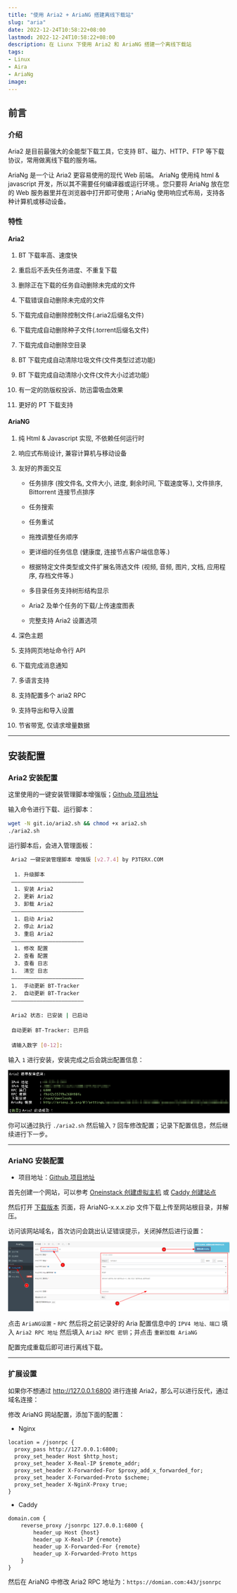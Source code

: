 ```yaml
---
title: "使用 Aria2 + AriaNG 搭建离线下载站"
slug: "aria"
date: 2022-12-24T10:58:22+08:00
lastmod: 2022-12-24T10:58:22+08:00
description: 在 Liunx 下使用 Aria2 和 AriaNG 搭建一个离线下载站
tags:
- Linux
- Aira
- AriaNg
image:
---
```


## 前言

### 介绍

Aria2 是目前最强大的全能型下载工具，它支持 BT、磁力、HTTP、FTP 等下载协议，常用做离线下载的服务端。

AriaNg 是一个让 Aria2 更容易使用的现代 Web 前端。 AriaNg 使用纯 html & javascript 开发，所以其不需要任何编译器或运行环境.。您只要将 AriaNg 放在您的 Web 服务器里并在浏览器中打开即可使用；AriaNg 使用响应式布局，支持各种计算机或移动设备。

### 特性

#### Aria2

1. BT 下载率高、速度快
   
2. 重启后不丢失任务进度、不重复下载

3. 删除正在下载的任务自动删除未完成的文件

4. 下载错误自动删除未完成的文件

5. 下载完成自动删除控制文件(.aria2后缀名文件)

6. 下载完成自动删除种子文件(.torrent后缀名文件)

7. 下载完成自动删除空目录

8. BT 下载完成自动清除垃圾文件(文件类型过滤功能)

9. BT 下载完成自动清除小文件(文件大小过滤功能)

10. 有一定的防版权投诉、防迅雷吸血效果

11. 更好的 PT 下载支持

#### AriaNG

1. 纯 Html & Javascript 实现, 不依赖任何运行时
   
2. 响应式布局设计, 兼容计算机与移动设备
   
3. 友好的界面交互
   
    - 任务排序 (按文件名, 文件大小, 进度, 剩余时间, 下载速度等.), 文件排序, Bittorrent 连接节点排序
  
    - 任务搜索

    - 任务重试
  
    - 拖拽调整任务顺序
  
    - 更详细的任务信息 (健康度, 连接节点客户端信息等.)
  
    - 根据特定文件类型或文件扩展名筛选文件 (视频, 音频, 图片, 文档, 应用程序, 存档文件等.)
  
    - 多目录任务支持树形结构显示
  
    - Aria2 及单个任务的下载/上传速度图表
  
    - 完整支持 Aria2 设置选项

4. 深色主题
   
5. 支持网页地址命令行 API
   
6. 下载完成消息通知
   
7. 多语言支持
   
8. 支持配置多个 aria2 RPC
   
9. 支持导出和导入设置
    
10. 节省带宽, 仅请求增量数据

---

## 安装配置

### Aria2 安装配置

这里使用的一键安装管理脚本增强版；[Github 项目地址](https://github.com/P3TERX/aria2.sh)

输入命令进行下载、运行脚本：

```bash
wget -N git.io/aria2.sh && chmod +x aria2.sh
./aria2.sh
```

运行脚本后，会进入管理面板：

```bash
 Aria2 一键安装管理脚本 增强版 [v2.7.4] by P3TERX.COM
 
  1. 升级脚本
 ———————————————————————
  1. 安装 Aria2
  2. 更新 Aria2
  3. 卸载 Aria2
 ———————————————————————
  1. 启动 Aria2
  2. 停止 Aria2
  3. 重启 Aria2
 ———————————————————————
  1. 修改 配置
  2. 查看 配置
  3. 查看 日志
 1.  清空 日志
 ———————————————————————
 1.  手动更新 BT-Tracker
 2.  自动更新 BT-Tracker
 ———————————————————————

 Aria2 状态: 已安装 | 已启动

 自动更新 BT-Tracker: 已开启

 请输入数字 [0-12]:
```

输入 `1` 进行安装，安装完成之后会跳出配置信息：

![配置信息](1.png)

你可以通过执行 `./aria2.sh` 然后输入 `7` 回车修改配置；记录下配置信息，然后继续进行下一步。

---

### AriaNG 安装配置

- 项目地址：[Github 项目地址](https://github.com/mayswind/AriaNg)

首先创建一个网站，可以参考 [Oneinstack 创建虚拟主机](/archives/oneinstack/#创建虚拟主机) 或 [Caddy 创建站点](/archives/caddy/)

然后打开 [下载版本](https://github.com/mayswind/AriaNg/releases/) 页面，将 AriaNG-x.x.x.zip 文件下载上传至网站根目录，并解压。

访问该网站域名，首次访问会跳出认证错误提示，关闭掉然后进行设置：

![配置过程](2.png)

点击 `AriaNG设置` - `RPC` 然后将之前记录好的 Aria 配置信息中的 `IPV4 地址、端口` 填入 `Aria2 RPC 地址` 然后填入 `Aria2 RPC 密钥`；并点击 `重新加载 AriaNG`

配置完成重载后即可进行离线下载。

---

### 扩展设置

如果你不想通过 http://127.0.0.1:6800 进行连接 Aria2，那么可以进行反代，通过域名连接：

修改 AriaNG 网站配置，添加下面的配置：

- Nginx
  
```nginx
location = /jsonrpc {
  proxy_pass http://127.0.0.1:6800;
  proxy_set_header Host $http_host;
  proxy_set_header X-Real-IP $remote_addr;
  proxy_set_header X-Forwarded-For $proxy_add_x_forwarded_for;
  proxy_set_header X-Forwarded-Proto $scheme;
  proxy_set_header X-NginX-Proxy true;
}
```

- Caddy
  
```caddyfile
domain.com {
    reverse_proxy /jsonrpc 127.0.0.1:6800 {
        header_up Host {host}
		header_up X-Real-IP {remote}
		header_up X-Forwarded-For {remote}
		header_up X-Forwarded-Proto https
    }
}
```

然后在 AriaNG 中修改 Aria2 RPC 地址为：`https://domian.com:443/jsonrpc`
